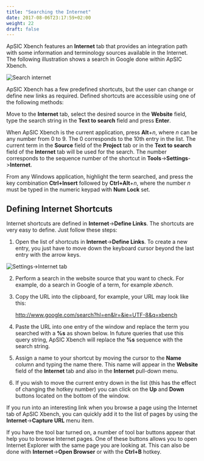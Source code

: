 ```yaml
---
title: "Searching the Internet"
date: 2017-08-06T23:17:59+02:00
weight: 22
draft: false
---
```


ApSIC Xbench features an **Internet** tab that provides an integration path with some information and terminology sources available in the Internet. The following illustration shows a search in Google done within ApSIC Xbench.

![Search internet](/user-guide/search-internet-example.jpg)

ApSIC Xbench has a few predefined shortcuts, but the user can change or define new links as required. Defined shortcuts are accessible using one of the following methods:

Move to the **Internet** tab, select the desired source in the **Website** field, type the search string in the **Text to search** field and press **Enter**.

When ApSIC Xbench is the current application, press **Alt**+*n*, where *n* can be any number from 0 to 9. The 0 corresponds to the 10th entry in the list. The current term in the **Source** field of the **Project** tab or in the **Text to search** field of the **Internet** tab will be used for the search. The number corresponds to the sequence number of the shortcut in **Tools**->**Settings**->**Internet**.

From any Windows application, highlight the term searched, and press the key combination **Ctrl+Insert** followed by **Ctrl+Alt**+*n*, where the number *n* must be typed in the numeric keypad with **Num Lock** set.

## Defining Internet Shortcuts

Internet shortcuts are defined in **Internet**->**Define Links**. The shortcuts are very easy to define. Just follow these steps:

1. Open the list of shortcuts in **Internet**->**Define Links**. To create a new entry, you just have to move down the keyboard cursor beyond the last entry with the arrow keys.

![Settings-\>Internet tab](/user-guide/dialog-settings-internet-tab.png)

2. Perform a search in the website source that you want to check. For example, do a search in Google of a term, for example *xbench*.

3. Copy the URL into the clipboard, for example, your URL may look like this:

    http://www.google.com/search?hl=en&lr=&ie=UTF-8&q=xbench

4. Paste the URL into one entry of the window and replace the term you searched with a **%s** as shown below. In future queries that use this query string, ApSIC Xbench will replace the **%s** sequence with the search string.

5. Assign a name to your shortcut by moving the cursor to the **Name** column and typing the name there. This name will appear in the **Website** field of the **Internet** tab and also in the **Internet** pull-down menu.

6. If you wish to move the current entry down in the list (this has the effect of changing the hotkey number) you can click on the **Up** and **Down** buttons located on the bottom of the window.

If you run into an interesting link when you browse a page using the Internet tab of ApSIC Xbench, you can quickly add it to the list of pages by using the **Internet**->**Capture URL** menu item.

If you have the tool bar turned on, a number of tool bar buttons appear that help you to browse Internet pages. One of these buttons allows you to open Internet Explorer with the same page you are looking at. This can also be done with **Internet**->**Open Browser** or with the **Ctrl+B** hotkey.


